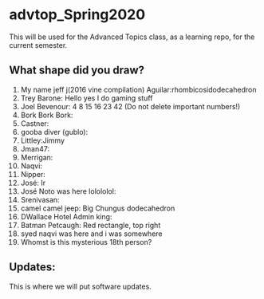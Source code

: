 # advtop_Spring2020
This will be used for the Advanced Topics class, as a learning repo, for the current semester.

## What shape did you draw?
1. My name jeff j(2016 vine compilation) Aguilar:rhombicosidodecahedron
2. Trey Barone: Hello yes I do gaming stuff
3. Joel Bevenour: 4 8 15 16 23 42 (Do not delete important numbers!)
4. Bork Bork Bork:
5. Castner:
6. gooba diver (gublo):
7. Littley:Jimmy
8. Jman47:
9. Merrigan:
10. Naqvi:
11. Nipper:
12. José: Ir 
12. José Noto was here lolololol: 
13. Srenivasan:
14. camel camel jeep: Big Chungus dodecahedron
15. DWallace Hotel Admin king:
16. Batman Petcaugh: Red rectangle, top right
17. syed naqvi was here and i was somewhere
18. Whomst is this mysterious 18th person?

## Updates:
This is where we will put software updates.
